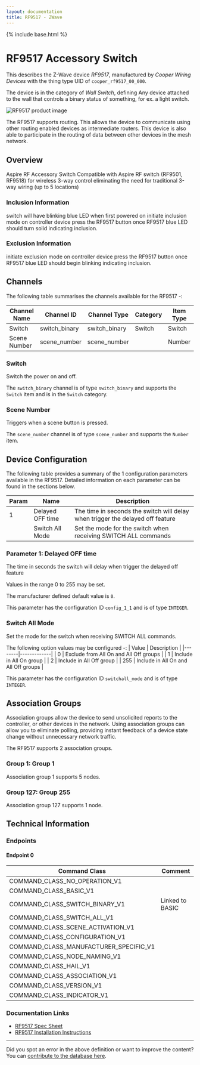 ```yaml
---
layout: documentation
title: RF9517 - ZWave
---
```


{% include base.html %}

# RF9517 Accessory Switch
This describes the Z-Wave device *RF9517*, manufactured by *Cooper Wiring Devices* with the thing type UID of ```cooper_rf9517_00_000```.

The device is in the category of *Wall Switch*, defining Any device attached to the wall that controls a binary status of something, for ex. a light switch.

![RF9517 product image](https://opensmarthouse.org/zwavedatabase/317/image/)


The RF9517 supports routing. This allows the device to communicate using other routing enabled devices as intermediate routers.  This device is also able to participate in the routing of data between other devices in the mesh network.

## Overview

Aspire RF Accessory Switch Compatible with Aspire RF switch (RF9501, RF9518) for wireless 3-way control eliminating the need for traditional 3-way wiring (up to 5 locations)

### Inclusion Information

switch will have blinking blue LED when first powered on initiate inclusion mode on controller device press the RF9517 button once RF9517 blue LED should turn solid indicating inclusion.

### Exclusion Information

initiate exclusion mode on controller device press the RF9517 button once RF9517 blue LED should begin blinking indicating inclusion.

## Channels

The following table summarises the channels available for the RF9517 -:

| Channel Name | Channel ID | Channel Type | Category | Item Type |
|--------------|------------|--------------|----------|-----------|
| Switch | switch_binary | switch_binary | Switch | Switch | 
| Scene Number | scene_number | scene_number |  | Number | 

### Switch
Switch the power on and off.

The ```switch_binary``` channel is of type ```switch_binary``` and supports the ```Switch``` item and is in the ```Switch``` category.

### Scene Number
Triggers when a scene button is pressed.

The ```scene_number``` channel is of type ```scene_number``` and supports the ```Number``` item.



## Device Configuration

The following table provides a summary of the 1 configuration parameters available in the RF9517.
Detailed information on each parameter can be found in the sections below.

| Param | Name  | Description |
|-------|-------|-------------|
| 1 | Delayed OFF time | The time in seconds the switch will delay when trigger the delayed off feature |
|  | Switch All Mode | Set the mode for the switch when receiving SWITCH ALL commands |

### Parameter 1: Delayed OFF time

The time in seconds the switch will delay when trigger the delayed off feature

Values in the range 0 to 255 may be set.

The manufacturer defined default value is ```0```.

This parameter has the configuration ID ```config_1_1``` and is of type ```INTEGER```.

### Switch All Mode

Set the mode for the switch when receiving SWITCH ALL commands.

The following option values may be configured -:
| Value  | Description |
|--------|-------------|
| 0 | Exclude from All On and All Off groups |
| 1 | Include in All On group |
| 2 | Include in All Off group |
| 255 | Include in All On and All Off groups |

This parameter has the configuration ID ```switchall_mode``` and is of type ```INTEGER```.


## Association Groups

Association groups allow the device to send unsolicited reports to the controller, or other devices in the network. Using association groups can allow you to eliminate polling, providing instant feedback of a device state change without unnecessary network traffic.

The RF9517 supports 2 association groups.

### Group 1: Group 1


Association group 1 supports 5 nodes.

### Group 127: Group 255


Association group 127 supports 1 node.

## Technical Information

### Endpoints

#### Endpoint 0

| Command Class | Comment |
|---------------|---------|
| COMMAND_CLASS_NO_OPERATION_V1| |
| COMMAND_CLASS_BASIC_V1| |
| COMMAND_CLASS_SWITCH_BINARY_V1| Linked to BASIC|
| COMMAND_CLASS_SWITCH_ALL_V1| |
| COMMAND_CLASS_SCENE_ACTIVATION_V1| |
| COMMAND_CLASS_CONFIGURATION_V1| |
| COMMAND_CLASS_MANUFACTURER_SPECIFIC_V1| |
| COMMAND_CLASS_NODE_NAMING_V1| |
| COMMAND_CLASS_HAIL_V1| |
| COMMAND_CLASS_ASSOCIATION_V1| |
| COMMAND_CLASS_VERSION_V1| |
| COMMAND_CLASS_INDICATOR_V1| |

### Documentation Links

* [RF9517 Spec Sheet](https://opensmarthouse.org/zwavedatabase/317/reference/AspireRFAcessorySwitchSpecSheet.pdf)
* [RF9517 Installation Instructions](https://opensmarthouse.org/zwavedatabase/317/reference/technology-rf9517-instruct.pdf)

---

Did you spot an error in the above definition or want to improve the content?
You can [contribute to the database here](https://opensmarthouse.org/zwavedatabase/317).
